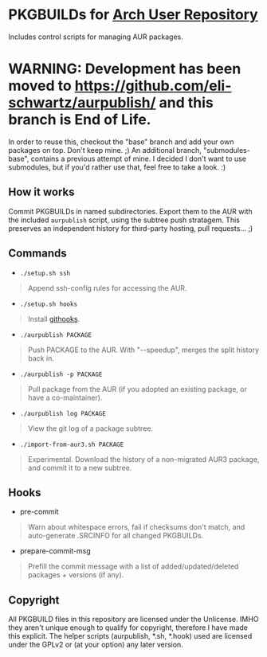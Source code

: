 # PKGBUILDs for [Arch User Repository](https://aur.archlinux.org)
Includes control scripts for managing AUR packages.

# WARNING: Development has been moved to https://github.com/eli-schwartz/aurpublish/ and this branch is End of Life.

In order to reuse this, checkout the "base" branch and add your own packages on top. Don't keep mine. ;)
An additional branch, "submodules-base", contains a previous attempt of mine. I decided I don't want to use submodules, but if you'd rather use that, feel free to take a look. :)

## How it works
Commit PKGBUILDs in named subdirectories. Export them to the AUR with the included `aurpublish` script, using the subtree push stratagem.
This preserves an independent history for third-party hosting, pull requests... ;)

## Commands
* `./setup.sh ssh`
> Append ssh-config rules for accessing the AUR.

* `./setup.sh hooks`
> Install [githooks](#hooks).

* `./aurpublish PACKAGE`
> Push PACKAGE to the AUR. With "--speedup", merges the split history back in.

* `./aurpublish -p PACKAGE`
> Pull package from the AUR (if you adopted an existing package, or have a co-maintainer).

* `./aurpublish log PACKAGE`
> View the git log of a package subtree.

* `./import-from-aur3.sh PACKAGE`
> Experimental. Download the history of a non-migrated AUR3 package, and commit it to a new subtree.

## Hooks
* pre-commit
> Warn about whitespace errors, fail if checksums don't match, and auto-generate .SRCINFO for all changed PKGBUILDs.

* prepare-commit-msg
> Prefill the commit message with a list of added/updated/deleted packages + versions (if any).

## Copyright
All PKGBUILD files in this repository are licensed under the Unlicense. IMHO they aren't unique enough to qualify for copyright, therefore I have made this explicit.
The helper scripts (aurpublish, *.sh, *.hook) used are licensed under the GPLv2 or (at your option) any later version.
